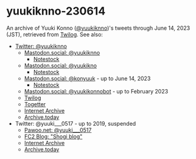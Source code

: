 # yuukiknno-230614

An archive of Yuuki Konno ([@yuukiknno](https://twitter.com/yuukiknno))'s tweets
through June 14, 2023 (JST), retrieved from
[Twilog](https://twilog.togetter.com/yuukiknno).  See also:

* [Twitter: @yuukiknno](https://twitter.com/yuukiknno)
    * [Mastodon.social: @yuukiknno](https://mastodon.social/@yuukiknno)
        * [Notestock](https://notestock.osa-p.net/@yuukiknno@mastodon.social/view)
    * [Mastodon.social: @yuukikno](https://mastodon.social/@yuukikno)
        * [Notestock](https://notestock.osa-p.net/@yuukikno@mastodon.social/view)
    * [Mastodon.social: @konyuuk](https://mastodon.social/@konyuuk) - up to June 14, 2023
        * [Notestock](https://notestock.osa-p.net/@konyuuk@mastodon.social/view)
    * [Mastodon.social: @yuukikonnobot](https://mastodon.social/@yuukikonnobot) - up to February 2023
    * [Twilog](https://twilog.togetter.com/yuukiknno)
    * [Togetter](https://togetter.com/li/2144709)
    * [Internet Archive](https://web.archive.org/web/*/https://twitter.com/yuukiknno/status*)
    * [Archive.today](https://archive.is/https://twitter.com/yuukiknno/*)
* Twitter: @yuuki___0517 - up to 2019, suspended
    * [Pawoo.net: @yuuki___0517](https://pawoo.net/@yuuki___0517)
    * [FC2 Blog: "Shogi blog"](https://yuukishogi.blog.fc2.com/)
    * [Internet Archive](https://web.archive.org/web/*/https://twitter.com/yuuki___0517/status*)
    * [Archive.today](https://archive.is/https://twitter.com/yuuki___0517/*)
